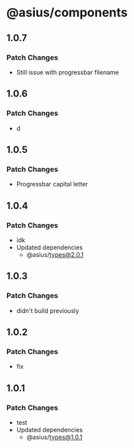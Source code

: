 # @asius/components

## 1.0.7

### Patch Changes

- Still issue with progressbar filename

## 1.0.6

### Patch Changes

- d

## 1.0.5

### Patch Changes

- Progressbar capital letter

## 1.0.4

### Patch Changes

- idk
- Updated dependencies
  - @asius/types@2.0.1

## 1.0.3

### Patch Changes

- didn't build previously

## 1.0.2

### Patch Changes

- fix

## 1.0.1

### Patch Changes

- test
- Updated dependencies
  - @asius/types@1.0.1
